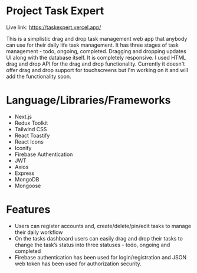 # Project Task Expert

Live link: https://taskexpert.vercel.app/

This is a simplistic drag and drop task management web app that anybody can use for their daily life task management. It has three stages of task management - todo, ongoing, completed. Dragging and dropping updates UI along with the database itself. It is completely responsive. I used HTML drag and drop API for the drag and drop functionality. Currently it doesn't offer drag and drop support for touchscreens but I'm working on it and will add the functionality soon.

# Language/Libraries/Frameworks

-  Next.js
-  Redux Toolkit
-  Tailwind CSS
-  React Toastify
-  React Icons
-  Iconify
-  Firebase Authentication
-  JWT
-  Axios
-  Express
-  MongoDB
-  Mongoose

# Features

-  Users can register accounts and, create/delete/pin/edit tasks to manage their daily workflow
-  On the tasks dashboard users can easily drag and drop their tasks to change the task’s status into three statuses - todo, ongoing and completed
-  Firebase authentication has been used for login/registration and JSON web token has been used for authorization security.
